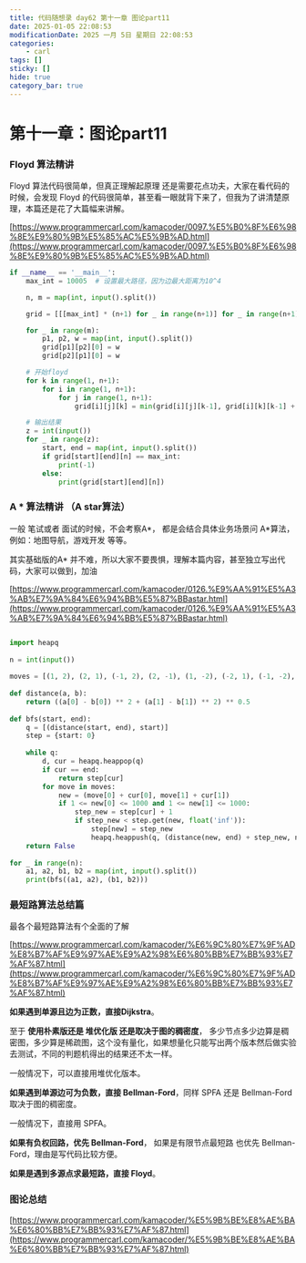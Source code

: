 ```yaml
---
title: 代码随想录 day62 第十一章 图论part11
date: 2025-01-05 22:08:53
modificationDate: 2025 一月 5日 星期日 22:08:53
categories: 
	- carl
tags: []
sticky: []
hide: true
category_bar: true
---
```



# 第十一章：图论part11

### Floyd 算法精讲

Floyd 算法代码很简单，但真正理解起原理 还是需要花点功夫，大家在看代码的时候，会发现 Floyd 的代码很简单，甚至看一眼就背下来了，但我为了讲清楚原理，本篇还是花了大篇幅来讲解。

[https://www.programmercarl.com/kamacoder/0097.%E5%B0%8F%E6%98%8E%E9%80%9B%E5%85%AC%E5%9B%AD.html](https://www.programmercarl.com/kamacoder/0097.%E5%B0%8F%E6%98%8E%E9%80%9B%E5%85%AC%E5%9B%AD.html)


```python
if __name__ == '__main__':
    max_int = 10005  # 设置最大路径，因为边最大距离为10^4

    n, m = map(int, input().split())

    grid = [[[max_int] * (n+1) for _ in range(n+1)] for _ in range(n+1)]  # 初始化三维dp数组

    for _ in range(m):
        p1, p2, w = map(int, input().split())
        grid[p1][p2][0] = w
        grid[p2][p1][0] = w

    # 开始floyd
    for k in range(1, n+1):
        for i in range(1, n+1):
            for j in range(1, n+1):
                grid[i][j][k] = min(grid[i][j][k-1], grid[i][k][k-1] + grid[k][j][k-1])

    # 输出结果
    z = int(input())
    for _ in range(z):
        start, end = map(int, input().split())
        if grid[start][end][n] == max_int:
            print(-1)
        else:
            print(grid[start][end][n])

```


### A * 算法精讲 （A star算法）

一般 笔试或者 面试的时候，不会考察A*， 都是会结合具体业务场景问 A*算法，例如：地图导航，游戏开发 等等。

其实基础版的A* 并不难，所以大家不要畏惧，理解本篇内容，甚至独立写出代码，大家可以做到，加油

[https://www.programmercarl.com/kamacoder/0126.%E9%AA%91%E5%A3%AB%E7%9A%84%E6%94%BB%E5%87%BBastar.html](https://www.programmercarl.com/kamacoder/0126.%E9%AA%91%E5%A3%AB%E7%9A%84%E6%94%BB%E5%87%BBastar.html)


```python

import heapq
 
n = int(input())
 
moves = [(1, 2), (2, 1), (-1, 2), (2, -1), (1, -2), (-2, 1), (-1, -2), (-2, -1)]
 
def distance(a, b):
    return ((a[0] - b[0]) ** 2 + (a[1] - b[1]) ** 2) ** 0.5
 
def bfs(start, end):
    q = [(distance(start, end), start)]
    step = {start: 0}
     
    while q:
        d, cur = heapq.heappop(q)
        if cur == end:
            return step[cur]
        for move in moves:
            new = (move[0] + cur[0], move[1] + cur[1])
            if 1 <= new[0] <= 1000 and 1 <= new[1] <= 1000:
                step_new = step[cur] + 1
                if step_new < step.get(new, float('inf')):
                    step[new] = step_new
                    heapq.heappush(q, (distance(new, end) + step_new, new))
    return False
                     
for _ in range(n):
    a1, a2, b1, b2 = map(int, input().split())
    print(bfs((a1, a2), (b1, b2)))
```


### 最短路算法总结篇

最各个最短路算法有个全面的了解

[https://www.programmercarl.com/kamacoder/%E6%9C%80%E7%9F%AD%E8%B7%AF%E9%97%AE%E9%A2%98%E6%80%BB%E7%BB%93%E7%AF%87.html](https://www.programmercarl.com/kamacoder/%E6%9C%80%E7%9F%AD%E8%B7%AF%E9%97%AE%E9%A2%98%E6%80%BB%E7%BB%93%E7%AF%87.html)

**如果遇到单源且边为正数，直接Dijkstra**。

至于 **使用朴素版还是 堆优化版 还是取决于图的稠密度**， 多少节点多少边算是稠密图，多少算是稀疏图，这个没有量化，如果想量化只能写出两个版本然后做实验去测试，不同的判题机得出的结果还不太一样。

一般情况下，可以直接用堆优化版本。

**如果遇到单源边可为负数，直接 Bellman-Ford**，同样 SPFA 还是 Bellman-Ford 取决于图的稠密度。

一般情况下，直接用 SPFA。

**如果有负权回路，优先 Bellman-Ford**， 如果是有限节点最短路 也优先 Bellman-Ford，理由是写代码比较方便。

**如果是遇到多源点求最短路，直接 Floyd**。
### 图论总结

[https://www.programmercarl.com/kamacoder/%E5%9B%BE%E8%AE%BA%E6%80%BB%E7%BB%93%E7%AF%87.html](https://www.programmercarl.com/kamacoder/%E5%9B%BE%E8%AE%BA%E6%80%BB%E7%BB%93%E7%AF%87.html)